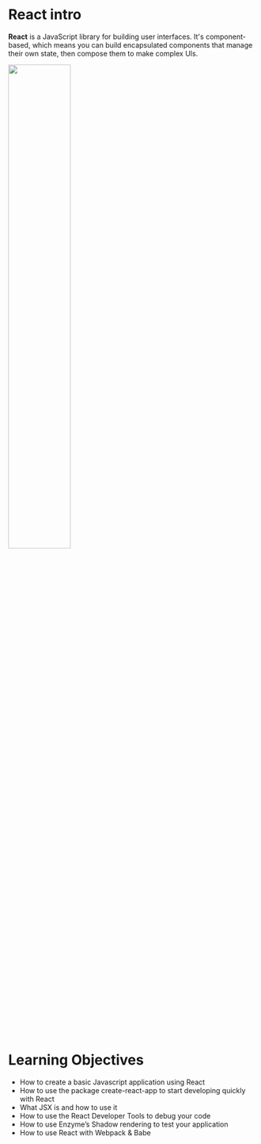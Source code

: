 # React intro

**React** is a JavaScript library for building user interfaces.
It's component-based, which means you can build encapsulated components that manage their own state, then compose them to make complex UIs.

<img width=50% src="https://s3.amazonaws.com/alx-intranet.hbtn.io/uploads/medias/2019/12/79df527164ac54981039.jpg?X-Amz-Algorithm=AWS4-HMAC-SHA256&X-Amz-Credential=AKIARDDGGGOUSBVO6H7D%2F20240701%2Fus-east-1%2Fs3%2Faws4_request&X-Amz-Date=20240701T203803Z&X-Amz-Expires=86400&X-Amz-SignedHeaders=host&X-Amz-Signature=4800c1837931b0e28561c4662944c652030249638f0b1747298ce38f309fdb0a">

# Learning Objectives

* How to create a basic Javascript application using React
* How to use the package create-react-app to start developing quickly with React
* What JSX is and how to use it
* How to use the React Developer Tools to debug your code
* How to use Enzyme’s Shadow rendering to test your application
* How to use React with Webpack & Babe
